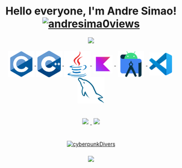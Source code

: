 <h1 align="center" >Hello everyone, I'm Andre Simao!  
  <a href="https://www.linkedin.com/in/andre-simao-254692230/ "target="_blank">  
    <img src="https://komarev.com/ghpvc/?username=andresima0&label=Profile%20views" alt="andresima0views"/>
</h1> 

<div align="center">
<img src="https://readme-typing-svg.demolab.com/?lines=I'm%20Brazilian%20IT%20student;I'm%20Starting%20on%20GitHub%20now;Some%20topics%20I'm%20interested%20in:&font=Fira%20Code&Left=true&width=500&height=25&color=00FF00&vCenter=true&pause=500&size=20"/>
</div>

<div align="center">
<div style="display: inline_block"><br>
  <img align="center" alt="alms-c"  width="70" hspace="0" src="https://raw.githubusercontent.com/devicons/devicon/master/icons/c/c-original.svg">
  <img align="center" alt="alms-cplusplus"  width="70" hspace="0" src="https://raw.githubusercontent.com/devicons/devicon/master/icons/cplusplus/cplusplus-original.svg">
  <img align="center" alt="alms-java" width="70" hspace="0" src="https://raw.githubusercontent.com/devicons/devicon/master/icons/java/java-original.svg">
  <img align="center" alt="alms-kotlin" width="50" hspace="5" src="https://raw.githubusercontent.com/devicons/devicon/master/icons/kotlin/kotlin-original.svg">
  <img align="center" alt="alms-androidstudio" width="70" hspace="5" src="https://raw.githubusercontent.com/devicons/devicon/master/icons/androidstudio/androidstudio-original.svg">
  <img align="center" alt="alms-vscode" width="60" hspace="5" src="https://raw.githubusercontent.com/devicons/devicon/master/icons/vscode/vscode-original.svg">
  <img align="center" alt="alms-mysql" width="70" hspace="5" src="https://raw.githubusercontent.com/devicons/devicon/master/icons/mysql/mysql-original.svg">
</div>
  
#
<div align="center">
<a href="https://github.com/andresima0">
  <img height="170" hspace= "5" src="https://github-readme-stats.vercel.app/api?username=andresima0&show_icons=true&theme=dark&include_all_commits=true&count_private=true"/>
  <img height="170" hspace= "5" src="https://github-readme-stats.vercel.app/api/top-langs/?username=andresima0&layout=compact&langs_count=16&theme=dark"/>
</div>

#
<div align="center">
  <img align="center" alt="cyberpunkDivers" width="770" src="https://github.com/andresima0/andresima0/assets/111400782/400ed31b-0dd1-4ff1-8700-d754c48b3719">
</div>

###
<div text align="center">
  <img src="https://readme-typing-svg.demolab.com/?lines=->%20Shall%20we%20dive%20deep%20into%20knowledge?&font=Fira%20Code&Left=true&width=500&height=25&color=800080&vCenter=true&pause=5000&size=20"/>
</div>
